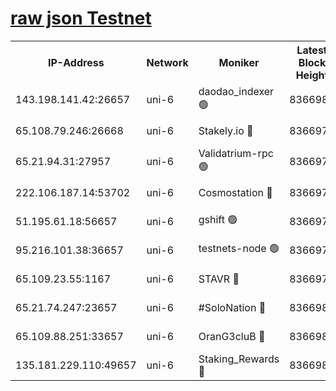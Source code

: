 [raw json Testnet](https://rpc-check.junot.stavr.tech/junot/rpc-junot-result.json)
=


<table><tr><th>IP-Address</th><th>Network</th><th>Moniker</th><th>Latest Block Height</th><th>Earliest Block Height</th><th>Catching Up</th><th>Tx Index</th><th>Voting Power</th><th>Scan Time</th></tr><tr><td>143.198.141.42:26657</td><td>uni-6</td><td>daodao_indexer 🟢</td><td>8366980</td><td>1</td><td>False</td><td>off</td><td>0</td><td>2024-02-27T06:43:24.354660097UTC</td></tr><tr><td>65.108.79.246:26668</td><td>uni-6</td><td>Stakely.io 🔴</td><td>8366977</td><td>1570872</td><td>False</td><td>on</td><td>11</td><td>2024-02-27T06:43:14.293700058UTC</td></tr><tr><td>65.21.94.31:27957</td><td>uni-6</td><td>Validatrium-rpc 🟢</td><td>8366975</td><td>2943363</td><td>False</td><td>on</td><td>0</td><td>2024-02-27T06:43:09.890986815UTC</td></tr><tr><td>222.106.187.14:53702</td><td>uni-6</td><td>Cosmostation 🔴</td><td>8366973</td><td>7473037</td><td>False</td><td>on</td><td>109003</td><td>2024-02-27T06:43:07.542609879UTC</td></tr><tr><td>51.195.61.18:56657</td><td>uni-6</td><td>gshift 🟢</td><td>8366971</td><td>7691417</td><td>False</td><td>on</td><td>0</td><td>2024-02-27T06:42:55.926829724UTC</td></tr><tr><td>95.216.101.38:36657</td><td>uni-6</td><td>testnets-node 🟢</td><td>8366978</td><td>8116304</td><td>False</td><td>on</td><td>0</td><td>2024-02-27T06:43:16.641017943UTC</td></tr><tr><td>65.109.23.55:1167</td><td>uni-6</td><td>STAVR 🔴</td><td>8366979</td><td>8207211</td><td>False</td><td>off</td><td>6054</td><td>2024-02-27T06:43:21.042895365UTC</td></tr><tr><td>65.21.74.247:23657</td><td>uni-6</td><td>#SoloNation 🔴</td><td>8366980</td><td>8237483</td><td>False</td><td>on</td><td>112</td><td>2024-02-27T06:43:23.427677363UTC</td></tr><tr><td>65.109.88.251:33657</td><td>uni-6</td><td>OranG3cluB 🔴</td><td>8366982</td><td>8297813</td><td>False</td><td>on</td><td>11</td><td>2024-02-27T06:43:28.751942190UTC</td></tr><tr><td>135.181.229.110:49657</td><td>uni-6</td><td>Staking_Rewards 🔴</td><td>8366982</td><td>8297813</td><td>False</td><td>on</td><td>1008</td><td>2024-02-27T06:43:29.081622959UTC</td></tr></table>